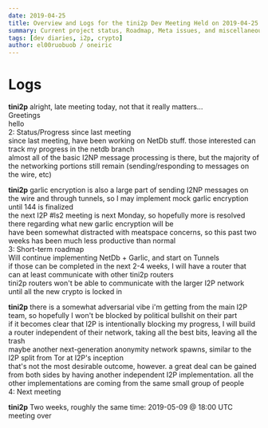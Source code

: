 ```yaml
---
date: 2019-04-25
title: Overview and Logs for the tini2p Dev Meeting Held on 2019-04-25
summary: Current project status, Roadmap, Meta issues, and miscellaneous
tags: [dev diaries, i2p, crypto]
author: el00ruobuob / oneiric
---
```


# Logs

**tini2p** alright, late meeting today, not that it really matters...  
Greetings  
hello  
2: Status/Progress since last meeting  
since last meeting, have been working on NetDb stuff. those interested can track my progress in the netdb branch  
almost all of the basic I2NP message processing is there, but the majority of the networking portions still remain (sending/responding to messages on the wire, etc)  
  
**tini2p** garlic encryption is also a large part of sending I2NP messages on the wire and through tunnels, so I may implement mock garlic encryption until 144 is finalized  
the next I2P #ls2 meeting is next Monday, so hopefully more is resolved there regarding what new garlic encryption will be  
have been somewhat distracted with meatspace concerns, so this past two weeks has been much less productive than normal  
3: Short-term roadmap  
Will continue implementing NetDb + Garlic, and start on Tunnels  
if those can be completed in the next 2-4 weeks, I will have a router that can at least communicate with other tini2p routers  
tini2p routers won't be able to communicate with the larger I2P network until all the new crypto is locked in  
  
**tini2p** there is a somewhat adversarial vibe i'm getting from the main I2P team, so hopefully I won't be blocked by political bullshit on their part  
if it becomes clear that I2P is intentionally blocking my progress, I will build a router independent of their network, taking all the best bits, leaving all the trash  
maybe another next-generation anonymity network spawns, similar to the I2P split from Tor at I2P's inception  
that's not the most desirable outcome, however. a great deal can be gained from both sides by having another independent I2P implementation. all the other implementations are coming from the same small group of people  
4: Next meeting  
  
**tini2p** Two weeks, roughly the same time: 2019-05-09 @ 18:00 UTC  
meeting over
